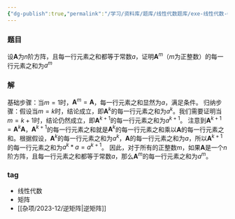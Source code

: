 ```yaml
---
{"dg-publish":true,"permalink":"/学习/资料库/题库/线性代数题库/exe-线性代数-00000031@todo/","dgPassFrontmatter":true}
---
```


### 题目
设$\textbf{A}$为$n$阶方阵，且每一行元素之和都等于常数$a$，证明$\textbf{A}^m$（$m$为正整数）的每一行元素之和为$a^m$
### 解
基础步骤：当$m=1$时，$\textbf{A}^m=\textbf{A}$，每一行元素之和显然为$a$，满足条件。
归纳步骤：假设当$m=k$时，结论成立，即$\textbf{A}^k$的每一行元素之和为$a^k$。我们需要证明当$m=k+1$时，结论仍然成立，即$\textbf{A}^{k+1}$的每一行元素之和为$a^{k+1}$。
注意到$\textbf{A}^{k+1}=\textbf{A}^k\textbf{A}$，$\textbf{A}^{k+1}$的每一行元素之和就是$\textbf{A}^k$的每一行元素之和乘以$\textbf{A}$的每一行元素之和。根据假设，$\textbf{A}^k$的每一行元素之和为$a^k$，$\textbf{A}$的每一行元素之和为$a$，所以$\textbf{A}^{k+1}$的每一行元素之和为$a^k*a=a^{k+1}$。
因此，对于所有的正整数$m$，如果$\textbf{A}$是一个$n$阶方阵，且每一行元素之和都等于常数$a$，那么$\textbf{A}^m$的每一行元素之和为$a^m$。
### tag
- 线性代数
- 矩阵
- [[杂项/2023-12/逆矩阵\|逆矩阵]]